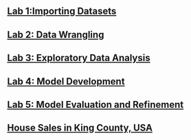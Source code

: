## [Lab 1:Importing Datasets](https://github.com/aqafridi/Data-Analytics/blob/main/Data%20Analysis%20with%20Python/review-introduction.ipynb)
## [Lab 2: Data Wrangling](https://github.com/aqafridi/Data-Analytics/blob/main/Data%20Analysis%20with%20Python/data-wrangling.ipynb)
## [Lab 3: Exploratory Data Analysis](https://github.com/aqafridi/Data-Analytics/blob/main/Data%20Analysis%20with%20Python/exploratory-data-analysis.ipynb)
## [Lab 4: Model Development](https://github.com/aqafridi/Data-Analytics/blob/main/Data%20Analysis%20with%20Python/model-development.ipynb)
## [Lab 5: Model Evaluation and Refinement](https://github.com/aqafridi/Data-Analytics/blob/main/Data%20Analysis%20with%20Python/model-evaluation-and-refinement.ipynb)
## [House Sales in King County, USA](https://github.com/aqafridi/Data-Analytics/blob/main/Data%20Analysis%20with%20Python/House_Sales_in_King_Count_USA.ipynb)